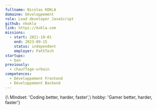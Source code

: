 ```yaml
---
fullname: Nicolas KOKLA
domaine: Développement
role: Lead developer JavaScript
github: nkokla
link: https://kokla.com
missions:
  - start: 2021-10-01
    end: 2023-09-15
    status: independent
    employer: PathTech
startups:
  - ban
previously:
  - chauffage-urbain
competences:
  - Développement Frontend
  - Développement Backend
---
```


{\  Mindset: 'Coding better, harder, faster',\  hobby: 'Gamer better, harder, faster'\}
